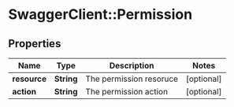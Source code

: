 # SwaggerClient::Permission

## Properties
Name | Type | Description | Notes
------------ | ------------- | ------------- | -------------
**resource** | **String** | The permission resoruce | [optional] 
**action** | **String** | The permission action | [optional] 


